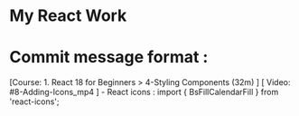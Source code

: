 # My React Work

# Commit message format : 

[Course: 1. React 18 for Beginners > 4-Styling Components (32m) ] [ Video: #8-Adding-Icons_mp4  ] - React icons : import { BsFillCalendarFill } from 'react-icons';



